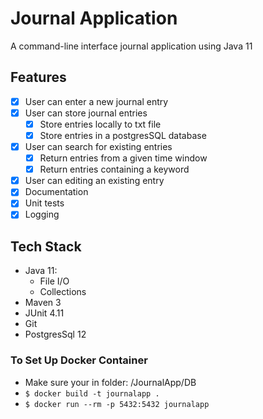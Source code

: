 # Journal Application
A command-line interface journal application using Java 11

## Features
- [x] User can enter a new journal entry
- [x] User can store journal entries
    - [x] Store entries locally to txt file
    - [x] Store entries in a postgresSQL database
- [x] User can search for existing entries
    - [x] Return entries from a given time window
    - [x] Return entries containing a keyword
- [x] User can editing an existing entry
- [x] Documentation
- [x] Unit tests
- [x] Logging

## Tech Stack
- Java 11:
    - File I/O
    - Collections
- Maven 3
- JUnit 4.11
- Git
- PostgresSql 12

### To Set Up Docker Container
- Make sure your in folder: /JournalApp/DB
- `$ docker build -t journalapp .`
- `$ docker run --rm -p 5432:5432 journalapp`
